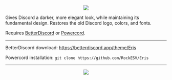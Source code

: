 <p align="center"><img src="https://raw.githubusercontent.com/RockESV/Eris/main/assets/logo/eris-logo-readme.svg"></p>

Gives Discord a darker, more elegant look, while maintaining its fundamental design. Restores the old Discord logo, colors, and fonts.

Requires [BetterDiscord](https://betterdiscord.app/) or [Powercord](https://powercord.dev/).

- - -
BetterDiscord download: https://betterdiscord.app/theme/Eris

Powercord installation: `git clone https://github.com/RockESV/Eris`
- - -
<p align="center"><img src="https://i.imgur.com/aN6XufW.png"></p>
